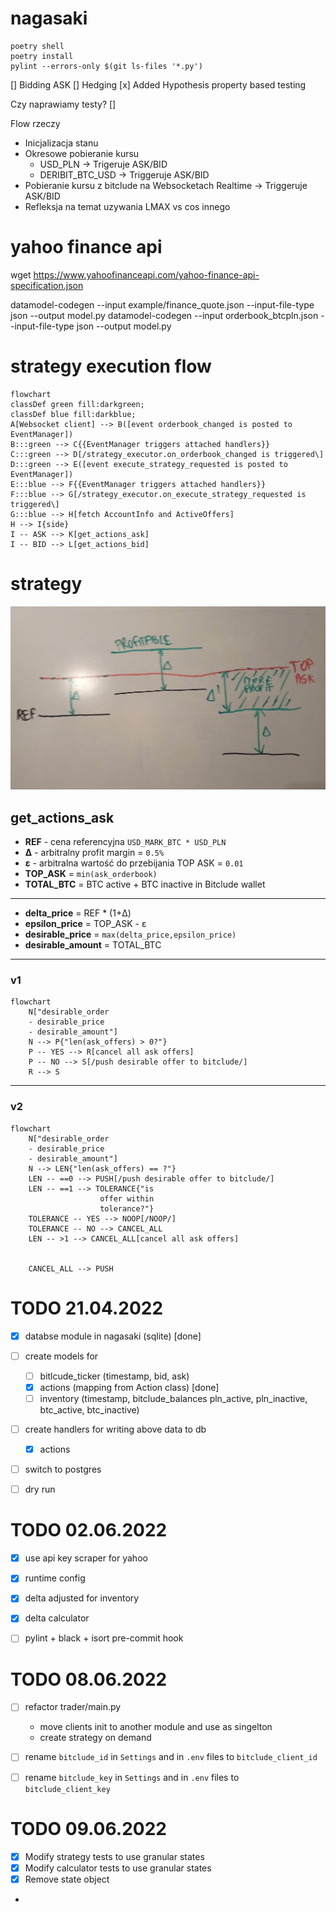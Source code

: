 # nagasaki

```
poetry shell
poetry install
pylint --errors-only $(git ls-files '*.py')
```


[] Bidding ASK 
[] Hedging
[x] Added Hypothesis property based testing

Czy naprawiamy testy? 
[] 

Flow rzeczy

* Inicjalizacja stanu 
* Okresowe pobieranie kursu 
    - USD_PLN -> Trigeruje ASK/BID 
    - DERIBIT_BTC_USD  -> Triggeruje ASK/BID 
* Pobieranie kursu z bitclude na Websocketach Realtime -> Triggeruje ASK/BID 
* Refleksja na temat uzywania LMAX vs cos innego 

# yahoo finance api
wget https://www.yahoofinanceapi.com/yahoo-finance-api-specification.json

datamodel-codegen --input example/finance_quote.json --input-file-type json --output model.py
datamodel-codegen --input orderbook_btcpln.json --input-file-type json --output model.py

# strategy execution flow
```mermaid
flowchart
classDef green fill:darkgreen;
classDef blue fill:darkblue;
A[Websocket client] --> B([event orderbook_changed is posted to EventManager])
B:::green --> C{{EventManager triggers attached handlers}}
C:::green --> D[/strategy_executor.on_orderbook_changed is triggered\]
D:::green --> E([event execute_strategy_requested is posted to EventManager])
E:::blue --> F{{EventManager triggers attached handlers}}
F:::blue --> G[/strategy_executor.on_execute_strategy_requested is triggered\]
G:::blue --> H[fetch AccountInfo and ActiveOffers]
H --> I{side}
I -- ASK --> K[get_actions_ask]
I -- BID --> L[get_actions_bid]
```
# strategy
![img](docs/img/strategy.jpg)

## get_actions_ask
- **REF** - cena referencyjna `USD_MARK_BTC * USD_PLN`
- **&Delta;** - arbitralny profit margin = `0.5%`
- **&epsilon;** - arbitralna wartość do przebijania TOP ASK = `0.01`
- **TOP_ASK** = `min(ask_orderbook)`
- **TOTAL_BTC** = BTC active + BTC inactive in Bitclude wallet

---

- **delta_price** = REF * (1+&Delta;)
- **epsilon_price** = TOP_ASK - &epsilon;
- **desirable_price** = `max(delta_price,epsilon_price)`
- **desirable_amount** = TOTAL_BTC

---

### v1

```mermaid
flowchart
    N["desirable_order
    - desirable_price
    - desirable_amount"]
    N --> P{"len(ask_offers) > 0?"}
    P -- YES --> R[cancel all ask offers]
    P -- NO --> S[/push desirable offer to bitclude/]
    R --> S
```

---

### v2

```mermaid
flowchart
    N["desirable_order
    - desirable_price
    - desirable_amount"]
    N --> LEN{"len(ask_offers) == ?"}
    LEN -- ==0 --> PUSH[/push desirable offer to bitclude/]
    LEN -- ==1 --> TOLERANCE{"is
                    offer within
                    tolerance?"}
    TOLERANCE -- YES --> NOOP[/NOOP/]
    TOLERANCE -- NO --> CANCEL_ALL
    LEN -- >1 --> CANCEL_ALL[cancel all ask offers]


    CANCEL_ALL --> PUSH
```


# TODO 21.04.2022
- [x] databse module in nagasaki (sqlite) [done]
- [ ] create models for
    - [ ] bitlcude_ticker (timestamp, bid, ask)
    - [x] actions (mapping from Action class) [done]
    - [ ] inventory (timestamp, bitclude_balances pln_active, pln_inactive, btc_active, btc_inactive)
- [ ] create handlers for writing above data to db
    - [x] actions
- [ ] switch to postgres
- [ ] dry run



# TODO 02.06.2022
- [x] use api key scraper for yahoo
- [x] runtime config
- [x] delta adjusted for inventory
- [x] delta calculator
- [ ] pylint + black + isort pre-commit hook


# TODO 08.06.2022
- [ ] refactor trader/main.py
  - move clients init to another module and use as singelton
  - create strategy on demand
- [ ] rename `bitclude_id` in `Settings` and in `.env` files to `bitclude_client_id`
- [ ] rename `bitclude_key` in `Settings` and in `.env` files to `bitclude_client_key`


# TODO 09.06.2022
- [x] Modify strategy tests to use granular states
- [x] Modify calculator tests to use granular states
- [x] Remove state object
- 